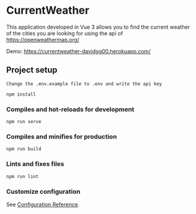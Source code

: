 # CurrentWeather

This application developed in Vue 3 allows you to find the current weather of the cities you are looking for using the api of https://openweathermap.org/

Demo: https://currentweather-davidgg00.herokuapp.com/

## Project setup

```
Change the .env.example file to .env and write the api key
```

```
npm install
```

### Compiles and hot-reloads for development

```
npm run serve
```

### Compiles and minifies for production

```
npm run build
```

### Lints and fixes files

```
npm run lint
```

### Customize configuration

See [Configuration Reference](https://cli.vuejs.org/config/).
